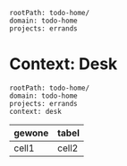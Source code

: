 

```yatodo
rootPath: todo-home/
domain: todo-home
projects: errands
```


# Context: Desk

```yatodo
rootPath: todo-home/
domain: todo-home
projects: errands
context: desk
```

| gewone | tabel|
| --- | --- |
| cell1 |cell2  |

